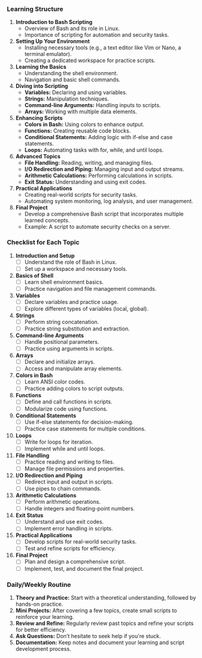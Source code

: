 ### **Learning Structure**
1. **Introduction to Bash Scripting**
    - Overview of Bash and its role in Linux.
    - Importance of scripting for automation and security tasks.
2. **Setting Up Your Environment**
    - Installing necessary tools (e.g., a text editor like Vim or Nano, a terminal emulator).
    - Creating a dedicated workspace for practice scripts.
3. **Learning the Basics**
    - Understanding the shell environment.
    - Navigation and basic shell commands.
4. **Diving into Scripting**
    - **Variables:** Declaring and using variables.
    - **Strings:** Manipulation techniques.
    - **Command-line Arguments:** Handling inputs to scripts.
    - **Arrays:** Working with multiple data elements.
5. **Enhancing Scripts**
    - **Colors in Bash:** Using colors to enhance output.
    - **Functions:** Creating reusable code blocks.
    - **Conditional Statements:** Adding logic with if-else and case statements.
    - **Loops:** Automating tasks with for, while, and until loops.
6. **Advanced Topics**
    - **File Handling:** Reading, writing, and managing files.
    - **I/O Redirection and Piping:** Managing input and output streams.
    - **Arithmetic Calculations:** Performing calculations in scripts.
    - **Exit Status:** Understanding and using exit codes.
7. **Practical Applications**
    - Creating real-world scripts for security tasks.
    - Automating system monitoring, log analysis, and user management.
8. **Final Project**
    - Develop a comprehensive Bash script that incorporates multiple learned concepts.
    - Example: A script to automate security checks on a server.

### **Checklist for Each Topic**
1. **Introduction and Setup**
    - [ ]  Understand the role of Bash in Linux.
    - [ ]  Set up a workspace and necessary tools.
2. **Basics of Shell**
    - [ ]  Learn shell environment basics.
    - [ ]  Practice navigation and file management commands.
3. **Variables**
    - [ ]  Declare variables and practice usage.
    - [ ]  Explore different types of variables (local, global).
4. **Strings**
    - [ ]  Perform string concatenation.
    - [ ]  Practice string substitution and extraction.
5. **Command-line Arguments**
    - [ ]  Handle positional parameters.
    - [ ]  Practice using arguments in scripts.
6. **Arrays**
    - [ ]  Declare and initialize arrays.
    - [ ]  Access and manipulate array elements.
7. **Colors in Bash**
    - [ ]  Learn ANSI color codes.
    - [ ]  Practice adding colors to script outputs.
8. **Functions**
    - [ ]  Define and call functions in scripts.
    - [ ]  Modularize code using functions.
9. **Conditional Statements**
    - [ ]  Use if-else statements for decision-making.
    - [ ]  Practice case statements for multiple conditions.
10. **Loops**
    - [ ]  Write for loops for iteration.
    - [ ]  Implement while and until loops.
11. **File Handling**
    - [ ]  Practice reading and writing to files.
    - [ ]  Manage file permissions and properties.
12. **I/O Redirection and Piping**
    - [ ]  Redirect input and output in scripts.
    - [ ]  Use pipes to chain commands.
13. **Arithmetic Calculations**
    - [ ]  Perform arithmetic operations.
    - [ ]  Handle integers and floating-point numbers.
14. **Exit Status**
    - [ ]  Understand and use exit codes.
    - [ ]  Implement error handling in scripts.
15. **Practical Applications**
    - [ ]  Develop scripts for real-world security tasks.
    - [ ]  Test and refine scripts for efficiency.
16. **Final Project**
    - [ ]  Plan and design a comprehensive script.
    - [ ]  Implement, test, and document the final project.

### **Daily/Weekly Routine**
1. **Theory and Practice:** Start with a theoretical understanding, followed by hands-on practice.
2. **Mini Projects:** After covering a few topics, create small scripts to reinforce your learning.
3. **Review and Refine:** Regularly review past topics and refine your scripts for better efficiency.
4. **Ask Questions:** Don’t hesitate to seek help if you're stuck.
5. **Documentation:** Keep notes and document your learning and script development process.